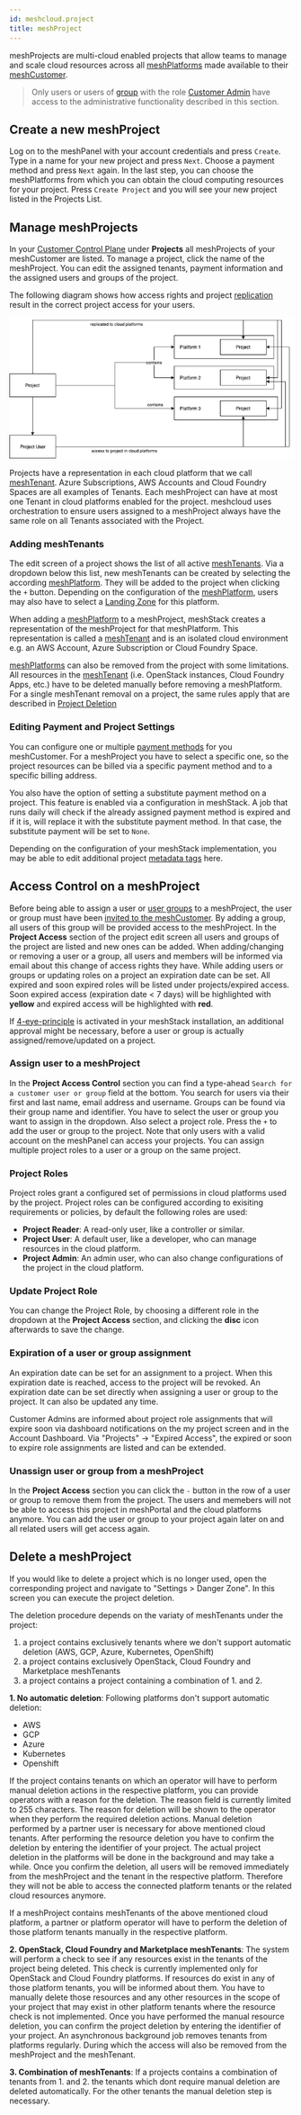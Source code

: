 ```yaml
---
id: meshcloud.project
title: meshProject
---
```


meshProjects are multi-cloud enabled projects that allow teams to manage and scale cloud resources across all [meshPlatforms](meshcloud.platforms.md) made available to their [meshCustomer](meshcloud.customer.md).

> Only users or users of [group](meshcloud.customer.md#user-groups) with the role [Customer Admin](meshcloud.customer.md#assign-meshcustomer-roles) have access to the administrative functionality described in this section.

## Create a new meshProject

Log on to the meshPanel with your account credentials and press `Create`. Type in a name for your new project and press `Next`. Choose a payment method and press `Next` again. In the last step, you can choose the meshPlatforms from which you can obtain the cloud computing resources for your project. Press `Create Project` and you will see your new project listed in the Projects List.

## Manage meshProjects

In your [Customer Control Plane](./meshcloud.customer.md#managing-your-meshcustomer) under **Projects** all meshProjects of your meshCustomer are listed. To manage a project, click the name of the meshProject. You can edit the assigned tenants, payment information and the assigned users and groups of the project.

The following diagram shows how access rights and project [replication](./meshcloud.tenant.md) result in the correct project access for your users.

![Project User Role Replication](assets/project-user-roles.png)

Projects have a representation in each cloud platform that we call [meshTenant](./meshcloud.tenant.md). Azure Subscriptions, AWS Accounts and Cloud Foundry Spaces are all examples of Tenants. Each meshProject can have at most one Tenant in cloud platforms enabled for the project.
meshcloud uses orchestration to ensure users assigned to a meshProject always have the same role on all Tenants associated with the Project.

### Adding meshTenants

The edit screen of a project shows the list of all active [meshTenants](./meshcloud.tenant.md). Via a dropdown below this list, new meshTenants can be created by selecting the according [meshPlatform](meshcloud.platforms.md). They will be added to the project when clicking the `+` button. Depending on the configuration of the [meshPlatform](meshcloud.platforms.md), users may also have to select a [Landing Zone](meshcloud.landing-zones.md) for this platform.

When adding a [meshPlatform](meshcloud.platforms.md) to a meshProject, meshStack creates a representation of the meshProject for that meshPlatform. This representation is called a [meshTenant](meshcloud.tenant.md) and is an isolated cloud environment e.g. an AWS Account, Azure Subscription or Cloud Foundry Space.

[meshPlatforms](meshcloud.platforms.md) can also be removed from the project with some limitations. All resources in the [meshTenant](meshcloud.tenant.md) (i.e. OpenStack instances, Cloud Foundry Apps, etc.) have to be deleted manually before removing a meshPlatform. For a single meshTenant removal on a project, the same rules apply that are described in [Project Deletion](#delete-a-meshproject)

### Editing Payment and Project Settings

You can configure one or multiple [payment methods](meshcloud.payment-methods.md) for you meshCustomer. For a meshProject you have to select a specific one, so the project resources can be billed via a specific payment method and to a specific billing address.

You also have the option of setting a substitute payment method on a project. This feature is enabled via a configuration in meshStack. A job that runs daily will check if the already assigned payment method is expired and if it is, will replace it with the substitute payment method. In that case, the substitute payment will be set to `None`.

Depending on the configuration of your meshStack implementation, you may be able to edit additional project [metadata tags](./meshcloud.metadata-tags.md) here.

## Access Control on a meshProject

Before being able to assign a user or [user groups](meshcloud.customer.md#user-groups) to a meshProject, the user or group must have been [invited to the meshCustomer](meshcloud.customer.md#invite-users-to-a-meshcustomer-team). By adding a group, all users of this group will be provided access to the meshProject. In the **Project Access** section of the project edit screen all users and groups of the project are listed and new ones can be added. When adding/changing or removing a user or a group, all users and members will be informed via email about this change of access rights they have.
While adding users or groups or updating roles on a project an expiration date can be set. All expired and soon expired roles will be listed under projects/expired access.
Soon expired access (expiration date < 7 days) will be highlighted with **yellow** and expired access will be highlighted with **red**.

If [4-eye-principle](meshstack.authorization.md#user-project-role-approval) is activated in your meshStack installation, an additional approval might be necessary, before a user or group is actually assigned/remove/updated on a project.

### Assign user to a meshProject

In the **Project Access Control** section you can find a type-ahead `Search for a customer user or group` field at the bottom. You search for users via their first and last name, email address and username. Groups can be found via their group name and identifier. You have to select the user or group you want to assign in the dropdown. Also select a project role. Press the `+` to add the user or group to the project. Note that only users with a valid account on the meshPanel can access your projects. You can assign multiple project roles to a user or a group on the same project.

### Project Roles

Project roles grant a configured set of permissions in cloud platforms used by the project. Project roles can be configured according to exisiting requirements or policies, by default the following roles are used:

- **Project Reader**: A read-only user, like a controller or similar.
- **Project User**: A default user, like a developer, who can manage resources in the cloud platform.
- **Project Admin**: An admin user, who can also change configurations of the project in the cloud platform.

### Update Project Role

You can change the Project Role, by choosing a different role in the dropdown at the **Project Access** section, and clicking the **disc** icon afterwards to save the change.

### Expiration of a user or group assignment

An expiration date can be set for an assignment to a project. When this expiration date is reached, access to the project will be revoked. An expiration date can be set directly when assigning a user or group to the project. It can also be updated any time.

Customer Admins are informed about project role assignments that will expire soon via dashboard notifications on the my project screen and in the Account Dashboard.
Via "Projects" -> "Expired Access", the expired or soon to expire role assignments are listed and can be extended.

### Unassign user or group from a meshProject

In the **Project Access** section you can click the `-` button in the row of a user or group to remove them from the project. The users and memebers will not be able to access this project in meshPortal and the cloud platforms anymore. You can add the user or group to your project again later on and all related users will get access again.

## Delete a meshProject

If you would like to delete a project which is no longer used, open the corresponding project and navigate to "Settings > Danger Zone". In this screen you can execute the project deletion.

The deletion procedure depends on the variaty of meshTenants under the project:

1. a project contains exclusively tenants where we don't support automatic deletion (AWS, GCP, Azure, Kubernetes, OpenShift)
2. a project contains exclusively OpenStack, Cloud Foundry and Marketplace meshTenants
3. a project contains a project containing a combination of 1. and 2.

**1. No automatic deletion**: Following platforms don't support automatic deletion:

- AWS
- GCP
- Azure
- Kubernetes
- Openshift

If the project contains tenants on which an operator will have to perform manual deletion actions in the respective platform, you can provide operators with a reason for the deletion. The reason field is currently limited to 255 characters. The reason for deletion will be shown to the operator when they perform the required deletion actions. Manual deletion performed by a partner user is necessary for above mentioned cloud tenants.
After performing the resource deletion you have to confirm the deletion by entering the identifier of your project. The actual project deletion in the platforms will be done in the background and may take a while. Once you confirm the deletion, all users will be removed immediately from the meshProject and the tenant in the respective platform. Therefore they will not be able to access the connected platform tenants or the related cloud resources anymore.

If a meshProject contains meshTenants of the above mentioned cloud platform, a partner or platform operator will have to perform the deletion of those platform tenants manually in the respective platform.

**2. OpenStack, Cloud Foundry and Marketplace meshTenants**: The system will perform a check to see if any resources exist in the tenants of the project being deleted. This check is currently implemented only for OpenStack and Cloud Foundry platforms. If resources do exist in any of those platform tenants, you will be informed about them. You have to manually delete those resources and any other resources in the scope of your project that may exist in other platform tenants where the resource check is not implemented. Once you have performed the manual resource deletion, you can confirm the project deletion by entering the identifier of your project. An asynchronous background job removes tenants from platforms regularly. During which the access will also be removed from the meshProject and the meshTenant.

**3. Combination of meshTenants**: If a projects contains a combination of tenants from 1. and 2. the tenants which dont require manual deletion are deleted automatically. For the other tenants the manual deletion step is necessary.
